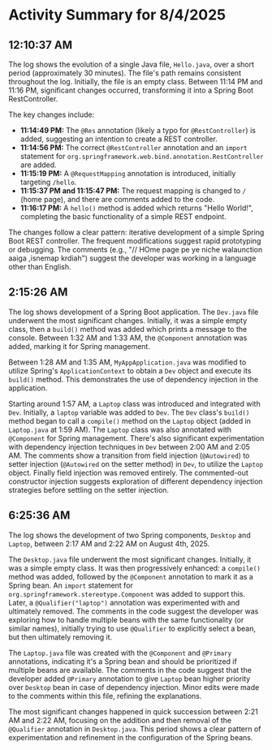 # Activity Summary for 8/4/2025

## 12:10:37 AM
The log shows the evolution of a single Java file, `Hello.java`, over a short period (approximately 30 minutes).  The file's path remains consistent throughout the log. Initially, the file is an empty class.  Between 11:14 PM and 11:16 PM, significant changes occurred, transforming it into a Spring Boot RestController.

The key changes include:

* **11:14:49 PM:** The `@Res` annotation (likely a typo for `@RestController`) is added, suggesting an intention to create a REST controller.
* **11:14:56 PM:**  The correct `@RestController` annotation and an `import` statement for `org.springframework.web.bind.annotation.RestController` are added.
* **11:15:19 PM:** A `@RequestMapping` annotation is introduced, initially targeting `/hello`.
* **11:15:37 PM and 11:15:47 PM:** The request mapping is changed to `/` (home page), and there are comments added to the code.
* **11:16:17 PM:** A `hello()` method is added which returns "Hello World!", completing the basic functionality of a simple REST endpoint.


The changes follow a clear pattern: iterative development of a simple Spring Boot REST controller.  The frequent modifications suggest rapid prototyping or debugging.  The comments (e.g., "// HOme page pe ye niche walaunction aaiga ,isnemap krdiah") suggest the developer was working in a language other than English.


## 2:15:26 AM
The log shows development of a Spring Boot application.  The `Dev.java` file underwent the most significant changes. Initially, it was a simple empty class, then a `build()` method was added which prints a message to the console.  Between 1:32 AM and 1:33 AM, the `@Component` annotation was added, marking it for Spring management.

Between 1:28 AM and 1:35 AM, `MyAppApplication.java` was modified to utilize Spring's `ApplicationContext` to obtain a `Dev` object and execute its `build()` method.  This demonstrates the use of dependency injection in the application.

Starting around 1:57 AM, a `Laptop` class was introduced and integrated with `Dev`. Initially, a `laptop` variable was added to `Dev`.  The `Dev` class's `build()` method began to call a  `compile()` method on the `Laptop` object (added in `Laptop.java` at 1:59 AM).  The `Laptop` class was also annotated with `@Component` for Spring management.  There's also significant experimentation with dependency injection techniques in `Dev`  between 2:00 AM and 2:05 AM.  The comments show a transition from field injection (`@Autowired`) to setter injection (`@Autowired` on the setter method) in `Dev`, to utilize the `Laptop` object.  Finally field injection was removed entirely.  The commented-out constructor injection suggests exploration of different dependency injection strategies before settling on the setter injection.


## 6:25:36 AM
The log shows the development of two Spring components, `Desktop` and `Laptop`, between 2:17 AM and 2:22 AM on August 4th, 2025.

The `Desktop.java` file underwent the most significant changes.  Initially, it was a simple empty class.  It was then progressively enhanced: a `compile()` method was added, followed by the `@Component` annotation to mark it as a Spring bean.  An `import` statement for `org.springframework.stereotype.Component` was added to support this.  Later,  a `@Qualifier("laptop")` annotation was experimented with and ultimately removed. The comments in the code suggest the developer was exploring how to handle multiple beans with the same functionality (or similar names), initially trying to use `@Qualifier` to explicitly select a bean, but then ultimately removing it.

The `Laptop.java` file was created with the `@Component` and `@Primary` annotations, indicating it's a Spring bean and should be prioritized if multiple beans are available. The comments in the code suggest that the developer added `@Primary` annotation to give `Laptop` bean higher priority over `Desktop` bean in case of dependency injection. Minor edits were made to the comments within this file, refining the explanations.

The most significant changes happened in quick succession between 2:21 AM and 2:22 AM, focusing on the addition and then removal of the `@Qualifier` annotation in `Desktop.java`.  This period shows a clear pattern of experimentation and refinement in the configuration of the Spring beans.

